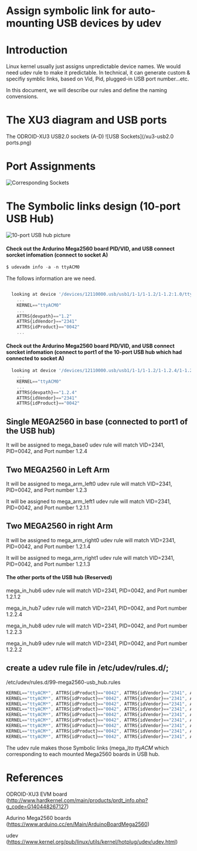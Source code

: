 # Assign symbolic link for auto-mounting USB devices by udev

# Introduction
Linux kernel usually just assigns unpredictable device names. We would need udev rule to make it predictable.
In technical, it can generate custom & specifiy symblic links, based on Vid, Pid, plugged-in USB port number...etc.  

In this document, we will describe our rules and define the naming convensions.


# The XU3 diagram and USB ports

The ODROID-XU3 USB2.0 sockets (A-D)
![USB Sockets](/xu3-usb2.0 ports.png)


# Port Assignments

![Corresponding Sockets](https://docs.google.com/drawings/d/16_H_gjvYTfrIBuZyytr0LjA5_RZo3IF8GQLxZzwaYr8/pub?w=769&h=275)

# The Symbolic links design (10-port USB Hub)

![10-port USB hub picture](https://github.com/Muchun-Yen/Assign-symbolic-links-for-auto-mounting-USB-devices-by-udev/blob/master/USBHub-10p.jpg)

#### Check out the Ardurino Mega2560 board PID/VID, and USB connect sorcket infomation (connect to socket A)
```javascript
$ udevadm info -a -n ttyACM0
```
The follows information are we need.
```javascript

  looking at device '/devices/12110000.usb/usb1/1-1/1-1.2/1-1.2:1.0/tty/ttyACM0':
    ...
    KERNEL=="ttyACM0"
    ...
    ATTRS{devpath}=="1.2"
    ATTRS{idVendor}=="2341"
    ATTRS{idProduct}=="0042"
    ...
```   
#### Check out the Ardurino Mega2560 board PID/VID, and USB connect sorcket infomation (connect to port1 of the 10-port USB hub which had connected to socket A)
```javascript
  looking at device '/devices/12110000.usb/usb1/1-1/1-1.2/1-1.2.4/1-1.2.4:1.0/tty/ttyACM0':
    ...
    KERNEL=="ttyACM0"
    ...
    ATTRS{devpath}=="1.2.4"
    ATTRS{idVendor}=="2341"
    ATTRS{idProduct}=="0042"

```
## Single MEGA2560 in base (connected to port1 of the USB hub)
It will be assigned to mega_base0
udev rule will match VID=2341, PID=0042, and Port number 1.2.4

## Two MEGA2560 in Left Arm
It will be assigned to mega_arm_left0
udev rule will match VID=2341, PID=0042, and Port number 1.2.3

It will be assigned to mega_arm_left1
udev rule will match VID=2341, PID=0042, and Port number 1.2.1.1


## Two MEGA2560 in right Arm
It will be assigned to mega_arm_right0
udev rule will match VID=2341, PID=0042, and Port number 1.2.1.4

It will be assigned to mega_arm_right1
udev rule will match VID=2341, PID=0042, and Port number 1.2.1.3

#### The other ports of the USB hub (Reserved)
mega_in_hub6 
udev rule will match VID=2341, PID=0042, and Port number 1.2.1.2

mega_in_hub7 
udev rule will match VID=2341, PID=0042, and Port number 1.2.2.4

mega_in_hub8 
udev rule will match VID=2341, PID=0042, and Port number 1.2.2.3

mega_in_hub9 
udev rule will match VID=2341, PID=0042, and Port number 1.2.2.2



## create a udev rule file in /etc/udev/rules.d/;

/etc/udev/rules.d/99-mega2560-usb_hub.rules
```javascript
KERNEL=="ttyACM*", ATTRS{idProduct}=="0042", ATTRS{idVendor}=="2341", ATTRS{devpath}=="1.2.4", SYMLINK+="mega_base0"
KERNEL=="ttyACM*", ATTRS{idProduct}=="0042", ATTRS{idVendor}=="2341", ATTRS{devpath}=="1.2.3", SYMLINK+="mega_arm_left0"
KERNEL=="ttyACM*", ATTRS{idProduct}=="0042", ATTRS{idVendor}=="2341", ATTRS{devpath}=="1.2.1.1", SYMLINK+="mega_arm_left1"
KERNEL=="ttyACM*", ATTRS{idProduct}=="0042", ATTRS{idVendor}=="2341", ATTRS{devpath}=="1.2.1.4", SYMLINK+="mega_arm_right0"
KERNEL=="ttyACM*", ATTRS{idProduct}=="0042", ATTRS{idVendor}=="2341", ATTRS{devpath}=="1.2.1.3", SYMLINK+="mega_arm_right1"
KERNEL=="ttyACM*", ATTRS{idProduct}=="0042", ATTRS{idVendor}=="2341", ATTRS{devpath}=="1.2.1.2", SYMLINK+="mega_in_hub6"
KERNEL=="ttyACM*", ATTRS{idProduct}=="0042", ATTRS{idVendor}=="2341", ATTRS{devpath}=="1.2.2.4", SYMLINK+="mega_in_hub7"
KERNEL=="ttyACM*", ATTRS{idProduct}=="0042", ATTRS{idVendor}=="2341", ATTRS{devpath}=="1.2.2.3", SYMLINK+="mega_in_hub8"
KERNEL=="ttyACM*", ATTRS{idProduct}=="0042", ATTRS{idVendor}=="2341", ATTRS{devpath}=="1.2.2.2", SYMLINK+="mega_in_hub9"
```  

The udev rule makes those Symbolic links (mega_*)to ttyACM* which corresponding to each mounted Mega2560 boards in USB hub.




# References

ODROID-XU3 EVM board (http://www.hardkernel.com/main/products/prdt_info.php?g_code=G140448267127)

Adurino Mega2560 boards (https://www.arduino.cc/en/Main/ArduinoBoardMega2560)

udev (https://www.kernel.org/pub/linux/utils/kernel/hotplug/udev/udev.html)